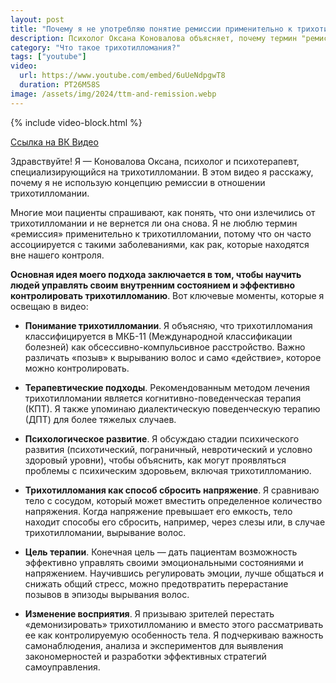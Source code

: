 ```yaml
---
layout: post
title: "Почему я не употребляю понятие ремиссии применительно к трихотилломании"
description: Психолог Оксана Коновалова объясняет, почему термин "ремиссия" не подходит для трихотилломании. Узнайте о методах управления состоянием и контроле над привычкой.
category: "Что такое трихотилломания?"
tags: ["youtube"]
video:
  url: https://www.youtube.com/embed/6uUeNdpgwT8
  duration: PT26M58S
image: /assets/img/2024/ttm-and-remission.webp
---
```


{% include video-block.html %}

<a href="https://vkvideo.ru/video-211245681_456239028" rel="nofollow" target="_blank">Ссылка на ВК Видео</a>

Здравствуйте! Я — Коновалова Оксана, психолог и психотерапевт, специализирующийся на трихотилломании. В этом видео я расскажу, почему я не использую концепцию ремиссии в отношении трихотилломании.

Многие мои пациенты спрашивают, как понять, что они излечились от трихотилломании и не вернется ли она снова. Я не люблю термин «ремиссия» применительно к трихотилломании, потому что он часто ассоциируется с такими заболеваниями, как рак, которые находятся вне нашего контроля.

**Основная идея моего подхода заключается в том, чтобы научить людей управлять своим внутренним состоянием и эффективно контролировать трихотилломанию**. Вот ключевые моменты, которые я освещаю в видео:

- **Понимание трихотилломании**. Я объясняю, что трихотилломания классифицируется в МКБ-11 (Международной классификации болезней) как обсессивно-компульсивное расстройство. Важно различать «позыв» к вырыванию волос и само «действие», которое можно контролировать.

- **Терапевтические подходы**. Рекомендованным методом лечения трихотилломании является когнитивно-поведенческая терапия (КПТ). Я также упоминаю диалектическую поведенческую терапию (ДПТ) для более тяжелых случаев.

- **Психологическое развитие**. Я обсуждаю стадии психического развития (психотический, пограничный, невротический и условно здоровый уровни), чтобы объяснить, как могут проявляться проблемы с психическим здоровьем, включая трихотилломанию.

- **Трихотилломания как способ сбросить напряжение**. Я сравниваю тело с сосудом, который может вместить определенное количество напряжения. Когда напряжение превышает его емкость, тело находит способы его сбросить, например, через слезы или, в случае трихотилломании, вырывание волос.

- **Цель терапии**. Конечная цель — дать пациентам возможность эффективно управлять своими эмоциональными состояниями и напряжением. Научившись регулировать эмоции, лучше общаться и снижать общий стресс, можно предотвратить перерастание позывов в эпизоды вырывания волос.

- **Изменение восприятия**. Я призываю зрителей перестать «демонизировать» трихотилломанию и вместо этого рассматривать ее как контролируемую особенность тела. Я подчеркиваю важность самонаблюдения, анализа и экспериментов для выявления закономерностей и разработки эффективных стратегий самоуправления.
